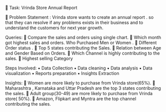 📩 Task: Vrinda Store Annual Report

📝 Problem Statement : Vrinda store wants to create an annual report . so that they can resolve if any problems exists in their business and to understand the customers for next year growth.

Queries:
🔹 Compare the sales and orders using single chart.
🔹 Which month got highest sales and orders.
Who Purchased Men or Women .
🔹 Different Order status .
🔹 Top 5 states contributing the Sales.
🔹 Relation between Age and Gender Based on Orders.
🔹 Which Channel is highly contributing to the sales. 
🔹 Highest selling Category 

Steps Involved:
▪ Data Collection 
▪ Data cleaning 
▪ Data analysis 
▪ Data visualization 
▪ Reports preparation
▪ Insights Extraction

Insights:
💠 Women are more likely to purchase from Vrinda store(65%).
💠 Maharashtra , Karnataka and Uttar Pradesh are the top 3 states contributing the sales. 
💠 Adult group(30-49) are more likely to purchase from Vrinda store( 50%).
💠 Amazon, Flipkart and Myntra are the top channel contributing the sales.
